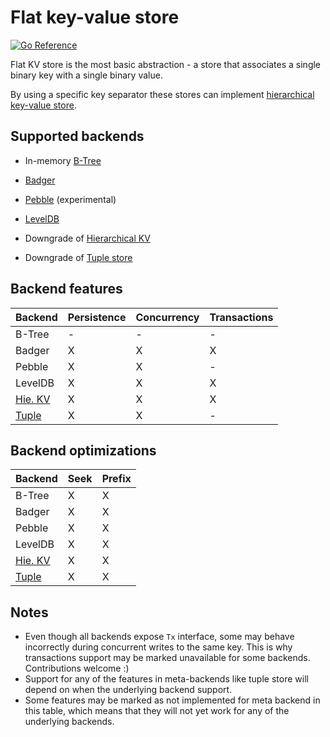 # Flat key-value store

[![Go Reference](https://pkg.go.dev/badge/github.com/ducesoft/cayley/dal/kv/flat.svg "GoDoc for flat key-value store within HiDAL-Go")](https://pkg.go.dev/github.com/ducesoft/cayley/dal/kv/flat)

Flat KV store is the most basic abstraction - a store that associates a single binary key with a single binary value.

By using a specific key separator these stores can implement [hierarchical key-value store](kv-hierarchical.md).

## Supported backends

* In-memory [B-Tree](https://github.com/cznic/b)
* [Badger](https://github.com/dgraph-io/badger)
* [Pebble](https://github.com/cockroachdb/pebble) (experimental)
* [LevelDB](https://github.com/syndtr/goleveldb)

* Downgrade of [Hierarchical KV](kv-hierarchical.md)
* Downgrade of [Tuple store](tuple-strict.md)

## Backend features

| Backend                       | Persistence | Concurrency | Transactions |
|-------------------------------|-------------|-------------|--------------|
| B-Tree                        | -           | -           | -            |
| Badger                        | X           | X           | X            |
| Pebble                        | X           | X           | -            |
| LevelDB                       | X           | X           | X            |
| [Hie. KV](kv-hierarchical.md) | X           | X           | X            |
| [Tuple](tuple-strict.md)      | X           | X           | -            |

## Backend optimizations

| Backend                       | Seek | Prefix |
|-------------------------------|------|--------|
| B-Tree                        | X    | X      |
| Badger                        | X    | X      |
| Pebble                        | X    | X      |
| LevelDB                       | X    | X      |
| [Hie. KV](kv-hierarchical.md) | X    | X      |
| [Tuple](tuple-strict.md)      | X    | X      |

## Notes

* Even though all backends expose `Tx` interface, some may behave incorrectly
  during concurrent writes to the same key. This is why transactions support
  may be marked unavailable for some backends. Contributions welcome :)
* Support for any of the features in meta-backends like tuple store will depend
  on when the underlying backend support.
* Some features may be marked as not implemented for meta backend in this table,
  which means that they will not yet work for any of the underlying backends.
